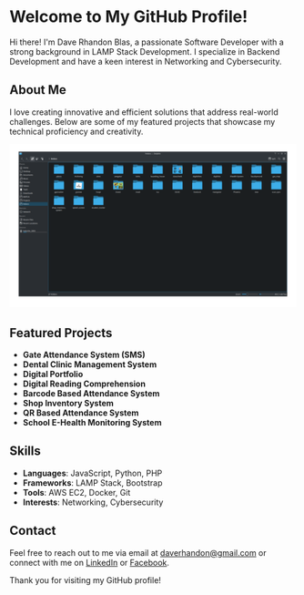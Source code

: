 # Welcome to My GitHub Profile!

Hi there! I'm Dave Rhandon Blas, a passionate Software Developer with a strong background in LAMP Stack Development. I specialize in Backend Development and have a keen interest in Networking and Cybersecurity.

## About Me

I love creating innovative and efficient solutions that address real-world challenges. Below are some of my featured projects that showcase my technical proficiency and creativity.

<div id="header" align="center">
  <img src="projects.png" alt="Screenshot of Projects List" width="600"/>
</div>

## Featured Projects

- **Gate Attendance System (SMS)**
- **Dental Clinic Management System**
- **Digital Portfolio**
- **Digital Reading Comprehension**
- **Barcode Based Attendance System**
- **Shop Inventory System**
- **QR Based Attendance System**
- **School E-Health Monitoring System**

## Skills

- **Languages**: JavaScript, Python, PHP
- **Frameworks**: LAMP Stack, Bootstrap
- **Tools**: AWS EC2, Docker, Git
- **Interests**: Networking, Cybersecurity

## Contact

Feel free to reach out to me via email at daverhandon@gmail.com or connect with me on [LinkedIn](https://www.linkedin.com/in/dave-rhandon-blas-b670b1279) or [Facebook](https://www.facebook.com/people/Rhandon-Dave/100010657007416/).

Thank you for visiting my GitHub profile!
